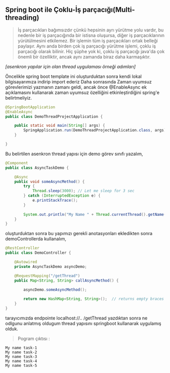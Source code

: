 ## Spring boot ile Çoklu-İş parçacığı(Multi-threading)

>İş parçacıkları bağımsızdır çünkü hepsinin ayrı yürütme yolu vardır, bu nedenle bir iş parçacığında bir istisna oluşursa, diğer iş parçacıklarının yürütülmesini etkilemez. Bir işlemin tüm iş parçacıkları ortak belleği paylaşır. Aynı anda birden çok iş parçacığı yürütme işlemi, çoklu iş parçacığı olarak bilinir. Hiç şüphe yok ki, çoklu iş parçacığı java'da çok önemli bir özelliktir, ancak aynı zamanda biraz daha karmaşıktır.

*[asenkron yapılar için olan thread uygulaması örneği adımları]*

Öncelikle spring boot template ini oluşturduktan sonra kendi lokal bilgisayarımıza indirip import ederiz
Daha sonrasında Zaman uyumsuz görevlerimizi yazmanın zamanı geldi, ancak önce @EnableAsync ek açıklamasını kullanarak zaman uyumsuz özelliğini etkinleştirdiğini spring'e belirtmeliyiz.

```java
@SpringBootApplication
@EnableAsync
public class DemoThreadProjectApplication {

	public static void main(String[] args) {
		SpringApplication.run(DemoThreadProjectApplication.class, args);
	}

}
```
Bu belirtilen asenkron thread yapısı için demo görev sınıfı yazalım,

```java
@Component
public class AsyncTaskDemo {

	@Async
	public void someAsyncMethod() {
		try {
			Thread.sleep(3000);	// Let me sleep for 3 sec
		} catch (InterruptedException e) {
			e.printStackTrace();
		}
		
		System.out.println("My Name " + Thread.currentThread().getName());
	}
}
```
oluşturduktan sonra bu yapımızı gerekli anotasyonları ekledikten sonra demoControllerda kullanalım,

```java
@RestController
public class DemoController {

	@Autowired
	private AsyncTaskDemo asyncDemo;

	@RequestMapping("/getThread")
	public Map<String, String> callAsyncMethod() {

		asyncDemo.someAsyncMethod();
		
		return new HashMap<String, String>();  // returns empty braces
	}
}
```
tarayıcımızda endpointe localhost://.. /getThread yazdıktan sonra ne odlgunu anlatmış oldugum thread yapısını springboot kullanarak uygulamış olduk.
>Pogram çıktısı :
```
My name task-1
My name task-2
My name task-3
My name task-4
My name task-5
```
